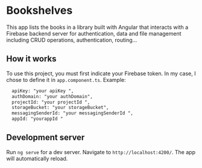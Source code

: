 # Bookshelves

This app lists the books in a library built with Angular that interacts with a Firebase backend server for authentication, data and file management including CRUD operations, authentication, routing…

## How it works

To use this project, you must first indicate your Firebase token.
In my case, I chose to define it in `app.component.ts`.
Example:


 ```diff
   apiKey: "your apiKey ",
   authDomain: "your authDomain",
   projectId: "your projectId ",
   storageBucket: "your storageBucket",
   messagingSenderId: "your messagingSenderId ",
   appId: "yourappId "
 ```


## Development server

Run `ng serve` for a dev server. Navigate to `http://localhost:4200/`. The app will automatically reload.
